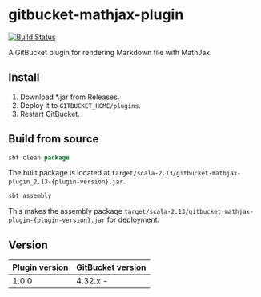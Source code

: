 # gitbucket-mathjax-plugin

[![Build Status](https://travis-ci.org/onukura/gitbucket-mathjax-plugin.svg?branch=master)](https://travis-ci.org/onukura/gitbucket-mathjax-plugin)

A GitBucket plugin for rendering Markdown file with MathJax.

## Install

1. Download *.jar from Releases.
2. Deploy it to `GITBUCKET_HOME/plugins`.
3. Restart GitBucket.

## Build from source

```sbt
sbt clean package
```

The built package is located at
`target/scala-2.13/gitbucket-mathjax-plugin_2.13-{plugin-version}.jar`.

```sbt
sbt assembly
```

This makes the assembly package
`target/scala-2.13/gitbucket-mathjax-plugin-{plugin-version}.jar`
for deployment.

## Version

Plugin version|GitBucket version
:---|:---
1.0.0 |4.32.x -
